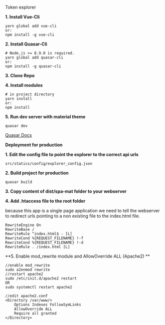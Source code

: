 Token explorer

**1. Install Vue-Cli**
```
yarn global add vue-cli
or:
npm install -g vue-cli
```

**2. Install Quasar-Cli**

```
# Node.js >= 8.9.0 is required.
yarn global add quasar-cli
or:
npm install -g quasar-cli
```
**3. Clone Repo**

**4. Install modules**

```
# in project directory
yarn install
or:
npm install
```
**5. Run dev server with material theme**
```
quasar dev
```
[Quasar Docs](https://quasar-framework.org/guide/index.html)

**Deployment for production**

**1. Edit the config file to point the explorer to the correct api urls**
```
src/statics/config/explorer_config.json
```

**2. Build project for production**
```
quasar build
```
**3. Copy content of dist/spa-mat folder to your webserver**

**4. Add .htaccess file to the root folder**

because this app is a single page application we need to tell the webserver to redirect urls pointing to a non existing file to the index.html file.
```
RewriteEngine On
RewriteBase /
RewriteRule ^index.html$ - [L]
RewriteCond %{REQUEST_FILENAME} !-f
RewriteCond %{REQUEST_FILENAME} !-d
RewriteRule . /index.html [L]
```
**5. Enable mod_rewrite module and AllowOverride ALL (Apache2) **
```
//enable mod_rewrite
sudo a2enmod rewrite
//restart apache2
sudo /etc/init.d/apache2 restart
OR
sudo systemctl restart apache2

//edit apache2.conf
<Directory /var/www/>
	Options Indexes FollowSymLinks
	AllowOverride ALL
	Require all granted
</Directory>
```
